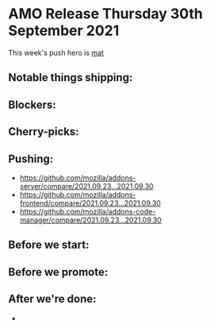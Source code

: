 # AMO Release Thursday 30th September 2021

This week's push hero is [mat](https://github.com/diox)

## Notable things shipping:

## Blockers:

## Cherry-picks:

## Pushing:

- https://github.com/mozilla/addons-server/compare/2021.09.23...2021.09.30
- https://github.com/mozilla/addons-frontend/compare/2021.09.23...2021.09.30
- https://github.com/mozilla/addons-code-manager/compare/2021.09.23...2021.09.30

## Before we start:

## Before we promote:

## After we're done:
- 
